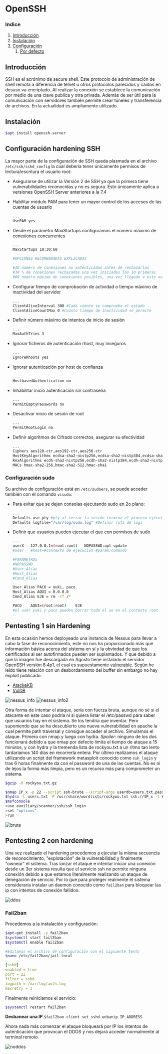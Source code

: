 # OpenSSH

### Indice
1. [Introducción](#introducción)
2. [Instalación](#instalación)
3. [Configuración](#conf)
    1. [Por defecto](#sudo)

## Introducción<a name="introducción"></a>

SSH es el acrónimo de secure shell. Este protocolo de administración de shell remota a diferencia de telnet u otros protocolos parecidos y caídos en desuso va encriptado. Al realizar la conexión se establece la comunicación por medio de una clave publica y otra privada. Además de ser útil para la comunicación con servidores también permite crear túneles y transferencia de archivos. En la actualidad es ampliamente utilizado.

## Instalación<a name="instalación"></a>

```bash
$apt install openssh-server
```

## Configuración hardening SSH<a name="conf"></a>

La mayor parte de la configuración de SSH queda plasmada en el archivo `/etc/ssh/sshd_config` la cúal debería tener únicamente permisos de lectura/escritura el usuario root:

+ Asegurarse de utilizar la Versión 2 de SSH ya que la primera tiene vulnerabilidades reconocidas y no es segura. Esto únicamente aplica a versiones OpenSSH Server anteriores a la 7.4
+ Habilitar módulo PAM para tener un mayor control de los accesos de las cuentas de usuario

    ```bash
    ...
    UsePAM yes
    ```

+ Desde el parámetro MaxStartups configuramos el número máximo de conexiones concurrentes

    ```bash
    ...
    MaxStartups 10:30:60

    #OPCIONES RECOMENDADAS EXPLICADAS

    #10 número de conexiones no auténticadas antes de rechazarlas
    #30 % de conexiones rechazadas una vez iniciadas las 10 primeras
    #60 número máximo de conexiones posibles, una vez llegado a este numero el servicio denegará nuevas conexiones
    ```

+ Configurar tiempo de comprobación de actividad o tiempo máximo de inactividad del servidor

    ```bash
    ...
    ClientAliveInterval 300 #Cada cuento se comprueba el estado
    ClientAliveCountMax 0 #Cuanto tiempo de inactividad se permite
    ```

+ Definir número máximo de intentos de inicio de sesión

    ```bash
    ...
    MaxAuthTries 3
    ```

+ Ignorar ficheros de autenticación rhost, muy inseguros

    ```bash
    ...
    IgnoreRhosts yes
    ```

+ Ignorar autenticación por host de confianza

    ```bash
    ...
    HostbasedAuthentication no
    ```

+ Inhabilitar inicio autenticación sin contraseña

    ```bash
    ...
    PermitEmptyPasswords no
    ```

+ Desactivar inicio de sesión de root

    ```bash
    ...
    PermitRootLogin no
    ```

+ Definir algoritmos de Cifrado correctos, asegurar su efectividad

    ```bash
    ...
    Ciphers aes128-ctr,aes192-ctr,aes256-ctr  
    HostKeyAlgorithms ecdsa-sha2-nistp256,ecdsa-sha2-nistp384,ecdsa-sha2-nistp521,ssh-rsa,ssh-dss  
    KexAlgorithms ecdh-sha2-nistp256,ecdh-sha2-nistp384,ecdh-sha2-nistp521,diffie-hellman-group14-sha1,diffie-hellman-group-exchange-sha256  
    MACs hmac-sha2-256,hmac-sha2-512,hmac-sha1
    ```

### Configuración sudo<a name="sudo"></a>

Su archivo de configuración está en `/etc/sudoers`, se puede acceder también con el comando `visudo`:

+ Para evitar que se dejen consolas ejecutando sudo en 2o plano:

    ```bash
    ...
    Defaults use_pty #pty al cerrar la sesión termina el proceso ejecutandose
    Defaults logfile="/var/log/sudo.log" #Definir ruta de logs
    ```

+ Definir que usuarios pueden ejecutar el que con permisos de sudo

    ```bash
    ...
    userX   127.0.0.1=(root:root)   NOPASSWD:apt update
    #user   #host=#contexto de ejecución #param:comando

    #PARÁMETROS
    #NOPASSWD
    #User_Alias
    #Host_Alias
    #Cmnd_Alias

    User_Alias PACO = yuki, paco
    Host_Alias AQUI = 0.0.0.0
    Cmnd_Alias EJE = rm -rf /*

    PACO    AQUI=(root:root)    EJE
    #el user yuki y paco pueden borrar todo el so en el contexto root
    ```

## Pentesting 1 sin Hardening

En esta ocasión hemos deployeado una instancia de Nessus para llevar a cabo la fase de reconocimiento, este no nos ha proporcionado más que información básica acerca del sistema en sí y la obviedad de que los certificados al ser autofirmados pueden ser suplantados. Y que debido a que la imagen fue descargada en Agosto tiene instalado el servidor OpenSSH versión 8.4p1, el cual es supuestamente [vulnerable](https://cve.mitre.org/cgi-bin/cvename.cgi?name=CVE-2021-28041). Según he leído tiene relación con un desbordamiento del buffer sin embargo no hay exploit publicado. 

+ [AtackeKB](https://attackerkb.com/topics/Le0EhqXEVb/cve-2021-28041/vuln-details)
+ [VulDB](https://vuldb.com/es/?id.170814)

![nessus_info](img/1.png)
![nessus_info2](img/2.png)

Otra forma de intentar el ataque, sería con fuerza bruta, aunque no sé si el atacante en este caso podría ni si quiera listar el /etc/passwd para saber que usuarios hay en el sistema. Se los tendría que inventar. Pero suponiendo que se ha descubierto una nueva vulnerabilidad en apache la cual permite path traversal y consigue acceder al archivo. Simulamos el ataque. Primero con nmap y luego con hydra. *Spoiler*: ninguno de los dos funcionará debido a que nmap por defecto limita el tiempo de ataque a 15 minutos, y con hydra y la tremenda lista de rockyou.txt a un ritmo tan lento tardariamos 140 días en recorrerla entera. Por último realizamos el ataque utilizando un script del framework metasploit conocido como `ssh_login` y tras 6 horas finalmente da con el password de una de las cuentas. No es ni de lejos la forma más limpia, pero es un recurso más para comprometer un sistema.

```bash
$gzip -d rockyou.txt.gz

$nmap IP_x -p 22 --script ssh-brute --script-args userdb=users.txt,passdb=/usr/share/wordlists/rockyou.txt
$hydra -L users.txt -P /usr/share/wordlists/rockyou.txt ssh://IP_x -t 64 //Este -t número son los hilos
$msfconsole
>use auxiliary/scanner/ssh/ssh_login
>set "options"
>run
```

![brute](img/3.png)

## Pentesting 2 con hardening

Una vez realizado el hardening procedemos a ejecutar la misma secuencia de reconocimiento, "explotación" de la vulnerabilidad y finalmente "ownear" el sistema. Tras lanzar el ataque e intentar iniciar una conexión desde un 3er sistema resulta que el servicio ssh no permite ninguna conexión debido a que estamos literalmente realizando un ataque de denegación de servicio. Por lo que para proteger realmente el sistema consideraría instalar un daemon conocido como `fail2ban` para bloquear las ip con intentos de conexión fallidos.

![ddos](img/4.png)

### Fail2ban

Procedemos a la instalación y configuración:

```bash
$apt-get install -y fail2ban
$systemctl start fail2ban
$systemctl enable fail2ban

#Editamos el archivo de configuración con el siguiente texto
$nano /etc/fail2ban/jail.local
```

```yaml
[sshd]
enabled = true
port = 22
filter = sshd
logpath = /var/log/auth.log
maxretry = 3
```

Finalmente reiniciamos el servicio:

```bash
$systemctl restart fail2ban
```

**Desbanear una IP** `$fail2ban-client set sshd unbanip IP_ADDRESS`

Ahora nada más comenzar el ataque bloqueará por IP los intentos de autenticación que provocan el DDOS y nos dejará acceder normalmente al terminal remoto.

![noddos](img/5.png)